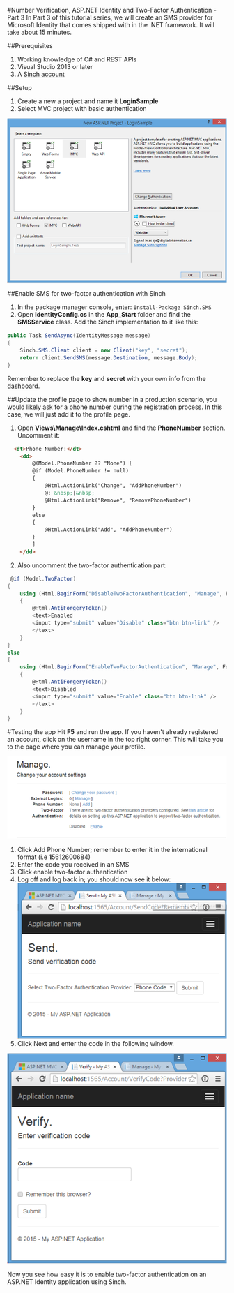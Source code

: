 #Number Verification, ASP.NET Identity and Two-Factor Authentication - Part 3
In Part 3 of this tutorial series, we will create an SMS provider for Microsoft Identity that comes shipped with in the .NET framework. It will take about 15 minutes.

##Prerequisites 
1. Working knowledge of C# and REST APIs
2. Visual Studio 2013 or later
3. A [Sinch account](http://sinch.com/signup)

##Setup
1. Create a new a project and name it **LoginSample**
2. Select MVC project with basic authentication

![](Images/part3/greateproject.png)

##Enable SMS for two-factor authentication with Sinch
1. In the package manager console, enter: `Install-Package Sinch.SMS`
2. Open **IdentityConfig.cs** in the **App_Start** folder and find the **SMSService** class. Add the Sinch implementation to it like this:

```csharp
public Task SendAsync(IdentityMessage message)
{
    Sinch.SMS.Client client = new Client("key", "secret");
    return client.SendSMS(message.Destination, message.Body);
}
```

Remember to replace the **key** and **secret** with your own info from the [dashboard](http://sinch.com/dashboard).

##Update the profile page to show number
In a production scenario, you would likely ask for a phone number during the registration process. In this case, we will just add it to the profile page. 

1. Open **Views\Manage\Index.cshtml** and find the **PhoneNumber** section. Uncomment it:

```html
  <dt>Phone Number:</dt>
    <dd>
        @(Model.PhoneNumber ?? "None") [
        @if (Model.PhoneNumber != null)
        {
            @Html.ActionLink("Change", "AddPhoneNumber")
            @: &nbsp;|&nbsp;
            @Html.ActionLink("Remove", "RemovePhoneNumber")
        }
        else
        {
            @Html.ActionLink("Add", "AddPhoneNumber")
        }
        ]
    </dd>
``` 
2. Also uncomment the two-factor authentication part:

```csharp
 @if (Model.TwoFactor)
{
    using (Html.BeginForm("DisableTwoFactorAuthentication", "Manage", FormMethod.Post, new { @class = "form-horizontal", role = "form" }))
    {
        @Html.AntiForgeryToken()
        <text>Enabled
        <input type="submit" value="Disable" class="btn btn-link" />
        </text>
    }
}
else
{
    using (Html.BeginForm("EnableTwoFactorAuthentication", "Manage", FormMethod.Post, new { @class = "form-horizontal", role = "form" }))
    {
        @Html.AntiForgeryToken()
        <text>Disabled
        <input type="submit" value="Enable" class="btn btn-link" />
        </text>
    }
}
```

#Testing the app
Hit **F5** and run the app. If you haven't already registered an account, click on the username in the top right corner. This will take you to the page where you can manage your profile.

![](Images/part3/profilepage.png)

1. Click Add Phone Number; remember to enter it in the international format (i.e **1**5612600684)
2. Enter the code you received in an SMS
3. Click enable two-factor authentication
4. Log off and log back in; you should now see it below:<br>
![enter code](Images/part3/entercode.png)
5. Click Next and enter the code in the following window.

![verify code](Images/part3/verifycode.png)

Now you see how easy it is to enable two-factor authentication on an ASP.NET Identity application using Sinch. 
